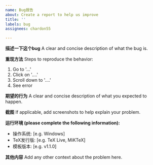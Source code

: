 ```yaml
---
name: Bug报告
about: Create a report to help us improve
title: ''
labels: bug
assignees: chardon55

---
```


**描述一下这个bug**
A clear and concise description of what the bug is.

**重现方法**
Steps to reproduce the behavior:
1. Go to '...'
2. Click on '....'
3. Scroll down to '....'
4. See error

**期望的行为**
A clear and concise description of what you expected to happen.

**截图**
If applicable, add screenshots to help explain your problem.

**运行环境 (please complete the following information):**
 - 操作系统: [e.g. Windows]
 - TeX发行版: [e.g. TeX Live, MiKTeX]
 - 模板版本: [e.g. v1.1.0]

**其他内容**
Add any other context about the problem here.

